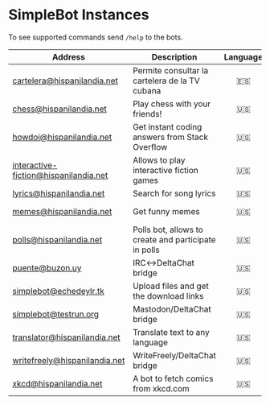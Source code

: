 # SimpleBot Instances

To see supported commands send `/help` to the bots.

| Address                     | Description                                            | Language | Availability | Plugins | Administrator |
| --------------------------- | ------------------------------------------------------ | :------: | :----------: | ------- | ------------- |
| cartelera@hispanilandia.net | Permite consultar la cartelera de la TV cubana         | 🇪🇸 | 24h | [simplebot_cartv] | [adbenitez] |
| chess@hispanilandia.net     | Play chess with your friends!                          | 🇺🇸 | 24h | [simplebot_chess] | [adbenitez] |
| howdoi@hispanilandia.net    | Get instant coding answers from Stack Overflow         | 🇺🇸 | 24h | [simplebot_howdoi]| [adbenitez] |
| interactive-fiction@hispanilandia.net | Allows to play interactive fiction games     | 🇺🇸 | 24h | [simplebot_frotz] | [adbenitez] |
| lyrics@hispanilandia.net    | Search for song lyrics                                 | 🇺🇸 | 24h | [simplebot_lyrics]| [adbenitez] |
| memes@hispanilandia.net     | Get funny memes                                        | 🇺🇸 | 24h | [simplebot_memes_en], [simplebot_memes_es] | [adbenitez] |
| polls@hispanilandia.net     | Polls bot, allows to create and participate in polls   | 🇺🇸 | 24h | [simplebot_polls] | [adbenitez] |
| puente@buzon.uy             | IRC↔️DeltaChat bridge                                  | 🇺🇸 | 24h | [simplebot_irc]   | [adbenitez] |
| simplebot@echedeylr.tk      | Upload files and get the download links                | 🇺🇸 | 24h | [simplebot_file2link] | [adbenitez] |
| simplebot@testrun.org       | Mastodon/DeltaChat bridge                              | 🇺🇸 | 24h | [simplebot_mastodon] | [adbenitez] |
| translator@hispanilandia.net | Translate text to any language                        | 🇺🇸 | 24h | [simplebot_translator] | [adbenitez] |
| writefreely@hispanilandia.net | WriteFreely/DeltaChat bridge                         | 🇺🇸 | 24h | [simplebot_writefeely] | [adbenitez] |
| xkcd@hispanilandia.net      | A bot to fetch comics from xkcd.com                    | 🇺🇸 | 24h | [simplebot_xkcd] | [adbenitez] |


[adbenitez]: mailto:adbenitez@nauta.cu
[simplebot_cartv]: https://github.com/adbenitez/simplebot_cartv
[simplebot_chess]: https://github.com/simplebot-org/simplebot_chess
[simplebot_polls]: https://github.com/simplebot-org/simplebot_polls
[simplebot_translator]: https://github.com/adbenitez/simplebot_translator
[simplebot_writefeely]: https://github.com/simplebot-org/simplebot_writefeely
[simplebot_xkcd]: https://github.com/simplebot-org/simplebot_xkcd
[simplebot_mastodon]: https://github.com/simplebot-org/simplebot_mastodon
[simplebot_lyrics]: https://github.com/adbenitez/simplebot_lyrics
[simplebot_memes_en]: https://github.com/adbenitez/simplebot_memes_en
[simplebot_memes_es]: https://github.com/adbenitez/simplebot_memes_es
[simplebot_howdoi]: https://github.com/adbenitez/simplebot_howdoi
[simplebot_frotz]: https://github.com/adbenitez/simplebot_frotz
[simplebot_file2link]: https://github.com/adbenitez/simplebot_file2link
[simplebot_irc]: https://github.com/simplebot-org/simplebot_irc
